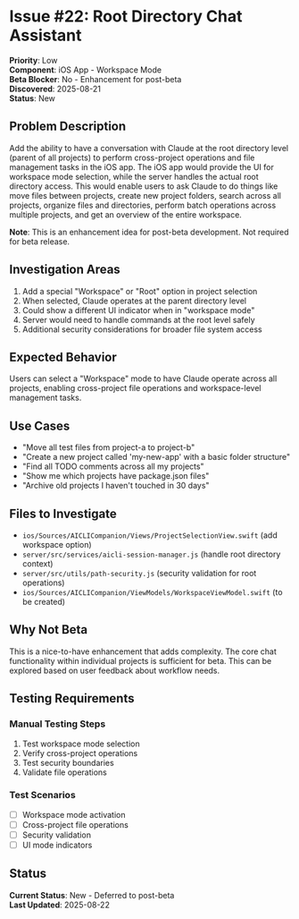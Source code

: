# Issue #22: Root Directory Chat Assistant

**Priority**: Low  
**Component**: iOS App - Workspace Mode  
**Beta Blocker**: No - Enhancement for post-beta  
**Discovered**: 2025-08-21  
**Status**: New  

## Problem Description

Add the ability to have a conversation with Claude at the root directory level (parent of all projects) to perform cross-project operations and file management tasks in the iOS app. The iOS app would provide the UI for workspace mode selection, while the server handles the actual root directory access. This would enable users to ask Claude to do things like move files between projects, create new project folders, search across all projects, organize files and directories, perform batch operations across multiple projects, and get an overview of the entire workspace.

**Note**: This is an enhancement idea for post-beta development. Not required for beta release.

## Investigation Areas

1. Add a special "Workspace" or "Root" option in project selection
2. When selected, Claude operates at the parent directory level
3. Could show a different UI indicator when in "workspace mode"
4. Server would need to handle commands at the root level safely
5. Additional security considerations for broader file system access

## Expected Behavior

Users can select a "Workspace" mode to have Claude operate across all projects, enabling cross-project file operations and workspace-level management tasks.

## Use Cases

- "Move all test files from project-a to project-b"
- "Create a new project called 'my-new-app' with a basic folder structure"
- "Find all TODO comments across all my projects"
- "Show me which projects have package.json files"
- "Archive old projects I haven't touched in 30 days"

## Files to Investigate

- `ios/Sources/AICLICompanion/Views/ProjectSelectionView.swift` (add workspace option)
- `server/src/services/aicli-session-manager.js` (handle root directory context)
- `server/src/utils/path-security.js` (security validation for root operations)
- `ios/Sources/AICLICompanion/ViewModels/WorkspaceViewModel.swift` (to be created)

## Why Not Beta

This is a nice-to-have enhancement that adds complexity. The core chat functionality within individual projects is sufficient for beta. This can be explored based on user feedback about workflow needs.

## Testing Requirements

### Manual Testing Steps
1. Test workspace mode selection
2. Verify cross-project operations
3. Test security boundaries
4. Validate file operations

### Test Scenarios
- [ ] Workspace mode activation
- [ ] Cross-project file operations
- [ ] Security validation
- [ ] UI mode indicators

## Status

**Current Status**: New - Deferred to post-beta  
**Last Updated**: 2025-08-22